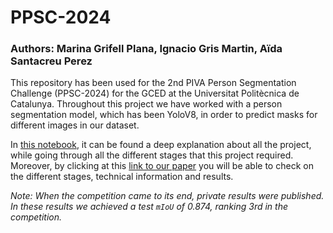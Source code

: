 # PPSC-2024
### Authors: Marina Grifell Plana, Ignacio Gris Martin, Aïda Santacreu Perez

This repository has been used for the 2nd PIVA Person Segmentation Challenge (PPSC-2024) for the GCED at the Universitat Politècnica de Catalunya. Throughout this project we have worked with a person segmentation model, which has been YoloV8, in order to predict masks for different images in our dataset. 

In [this notebook](PPSC-2024-ExplanatoryNotebook.ipynb), it can be found a deep explanation about all the project, while going through all the different stages that this project required. Moreover, by clicking at this <a href="PPSC-2024-Paper.pdf" download>link to our paper</a> you will be able to check on the different stages, technical information and results.

_Note: When the competition came to its end, private results were published. In these results we achieved a test `mIoU` of 0.874, ranking 3rd in the competition._
